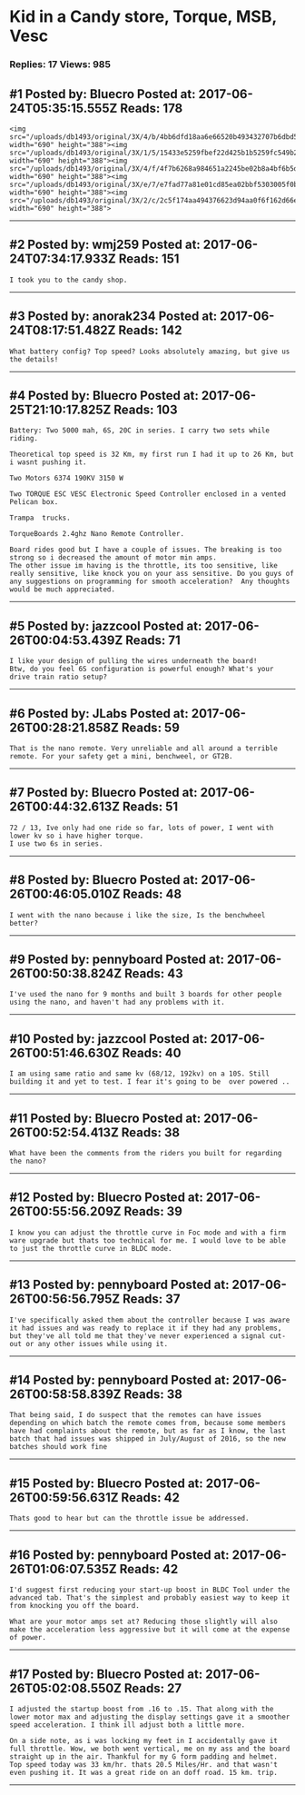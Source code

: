 # Kid in a Candy store, Torque, MSB, Vesc

### Replies: 17 Views: 985

## \#1 Posted by: Bluecro Posted at: 2017-06-24T05:35:15.555Z Reads: 178

```
<img src="/uploads/db1493/original/3X/4/b/4bb6dfd18aa6e66520b493432707b6dbd5e5d82a.jpg" width="690" height="388"><img src="/uploads/db1493/original/3X/1/5/15433e5259fbef22d425b1b5259fc549b2504ca9.jpg" width="690" height="388"><img src="/uploads/db1493/original/3X/4/f/4f7b6268a984651a2245be02b8a4bf6b5d3d966b.jpg" width="690" height="388"><img src="/uploads/db1493/original/3X/e/7/e7fad77a81e01cd85ea02bbf5303005f0b366c12.jpg" width="690" height="388"><img src="/uploads/db1493/original/3X/2/c/2c5f174aa494376623d94aa0f6f162d66e497266.jpg" width="690" height="388">
```

---
## \#2 Posted by: wmj259 Posted at: 2017-06-24T07:34:17.933Z Reads: 151

```
I took you to the candy shop.
```

---
## \#3 Posted by: anorak234 Posted at: 2017-06-24T08:17:51.482Z Reads: 142

```
What battery config? Top speed? Looks absolutely amazing, but give us the details!
```

---
## \#4 Posted by: Bluecro Posted at: 2017-06-25T21:10:17.825Z Reads: 103

```
Battery: Two 5000 mah, 6S, 20C in series. I carry two sets while riding.

Theoretical top speed is 32 Km, my first run I had it up to 26 Km, but i wasnt pushing it.

Two Motors 6374 190KV 3150 W

Two TORQUE ESC VESC Electronic Speed Controller enclosed in a vented Pelican box.

Trampa  trucks.

TorqueBoards 2.4ghz Nano Remote Controller. 

Board rides good but I have a couple of issues. The breaking is too strong so i decreased the amount of motor min amps. 
The other issue im having is the throttle, its too sensitive, like really sensitive, like knock you on your ass sensitive. Do you guys of any suggestions on programming for smooth acceleration?  Any thoughts would be much appreciated.
```

---
## \#5 Posted by: jazzcool Posted at: 2017-06-26T00:04:53.439Z Reads: 71

```
I like your design of pulling the wires underneath the board!
Btw, do you feel 6S configuration is powerful enough? What's your drive train ratio setup?
```

---
## \#6 Posted by: JLabs Posted at: 2017-06-26T00:28:21.858Z Reads: 59

```
That is the nano remote. Very unreliable and all around a terrible remote. For your safety get a mini, benchweel, or GT2B.
```

---
## \#7 Posted by: Bluecro Posted at: 2017-06-26T00:44:32.613Z Reads: 51

```
72 / 13, Ive only had one ride so far, lots of power, I went with  lower kv so i have higher torque.
I use two 6s in series.
```

---
## \#8 Posted by: Bluecro Posted at: 2017-06-26T00:46:05.010Z Reads: 48

```
I went with the nano because i like the size, Is the benchwheel better?
```

---
## \#9 Posted by: pennyboard Posted at: 2017-06-26T00:50:38.824Z Reads: 43

```
I've used the nano for 9 months and built 3 boards for other people using the nano, and haven't had any problems with it.
```

---
## \#10 Posted by: jazzcool Posted at: 2017-06-26T00:51:46.630Z Reads: 40

```
I am using same ratio and same kv (68/12, 192kv) on a 10S. Still building it and yet to test. I fear it's going to be  over powered ..
```

---
## \#11 Posted by: Bluecro Posted at: 2017-06-26T00:52:54.413Z Reads: 38

```
What have been the comments from the riders you built for regarding the nano?
```

---
## \#12 Posted by: Bluecro Posted at: 2017-06-26T00:55:56.209Z Reads: 39

```
I know you can adjust the throttle curve in Foc mode and with a firm ware upgrade but thats too technical for me. I would love to be able to just the throttle curve in BLDC mode.
```

---
## \#13 Posted by: pennyboard Posted at: 2017-06-26T00:56:56.795Z Reads: 37

```
I've specifically asked them about the controller because I was aware it had issues and was ready to replace it if they had any problems, but they've all told me that they've never experienced a signal cut-out or any other issues while using it.
```

---
## \#14 Posted by: pennyboard Posted at: 2017-06-26T00:58:58.839Z Reads: 38

```
That being said, I do suspect that the remotes can have issues depending on which batch the remote comes from, because some members have had complaints about the remote, but as far as I know, the last batch that had issues was shipped in July/August of 2016, so the new batches should work fine
```

---
## \#15 Posted by: Bluecro Posted at: 2017-06-26T00:59:56.631Z Reads: 42

```
Thats good to hear but can the throttle issue be addressed.
```

---
## \#16 Posted by: pennyboard Posted at: 2017-06-26T01:06:07.535Z Reads: 42

```
I'd suggest first reducing your start-up boost in BLDC Tool under the advanced tab. That's the simplest and probably easiest way to keep it from knocking you off the board.

What are your motor amps set at? Reducing those slightly will also make the acceleration less aggressive but it will come at the expense of power.
```

---
## \#17 Posted by: Bluecro Posted at: 2017-06-26T05:02:08.550Z Reads: 27

```
I adjusted the startup boost from .16 to .15. That along with the lower motor max and adjusting the display settings gave it a smoother speed acceleration. I think ill adjust both a little more. 

On a side note, as i was locking my feet in I accidentally gave it full throttle. Wow, we both went vertical, me on my ass and the board straight up in the air. Thankful for my G form padding and helmet.  Top speed today was 33 km/hr. thats 20.5 Miles/Hr. and that wasn't even pushing it. It was a great ride on an doff road. 15 km. trip.
```

---
